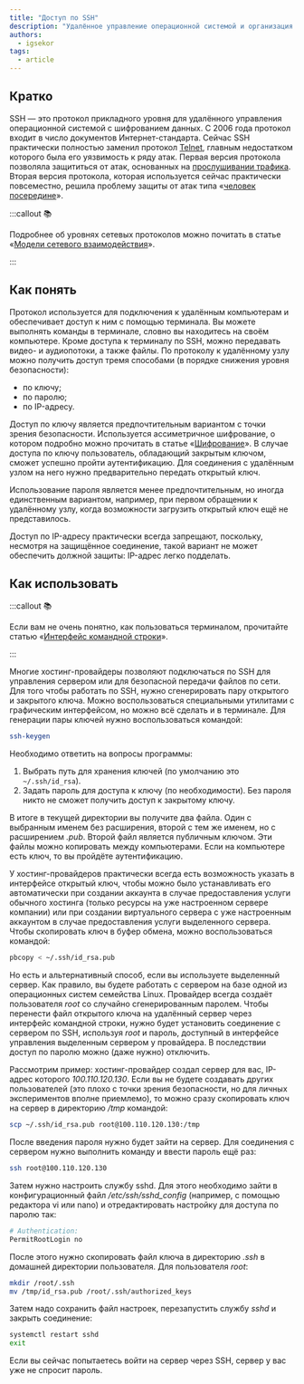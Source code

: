 ```yaml
---
title: "Доступ по SSH"
description: "Удалённое управление операционной системой и организация туннелей для передачи данных"
authors:
  - igsekor
tags:
  - article
---
```


## Кратко

SSH — это протокол прикладного уровня для удалённого управления операционной системой с шифрованием данных. С 2006 года протокол входит в число документов Интернет-стандарта. Сейчас SSH практически полностью заменил протокол [Telnet](https://ru.wikipedia.org/wiki/Telnet), главным недостатком которого была его уязвимость к ряду атак. Первая версия протокола позволяла защититься от атак, основанных на [прослушивании трафика](https://ru.wikipedia.org/wiki/Анализатор_трафика). Вторая версия протокола, которая используется сейчас практически повсеместно, решила проблему защиты от атак типа «[человек посередине](https://ru.wikipedia.org/wiki/Атака_посредника)».

:::callout 📚

Подробнее об уровнях сетевых протоколов можно почитать в статье «[Модели сетевого взаимодействия](/tools/network-models/)».

:::

## Как понять

Протокол используется для подключения к удалённым компьютерам и обеспечивает доступ к ним с помощью терминала. Вы можете выполнять команды в терминале, словно вы находитесь на своём компьютере. Кроме доступа к терминалу по SSH, можно передавать видео- и аудиопотоки, а также файлы. По протоколу к удалённому узлу можно получить доступ тремя способами (в порядке снижения уровня безопасности):

- по ключу;
- по паролю;
- по IP-адресу.

Доступ по ключу является предпочтительным вариантом с точки зрения безопасности. Используется ассиметричное шифрование, о котором подробно можно прочитать в статье «[Шифрование](/tools/encoding/)». В случае доступа по ключу пользователь, обладающий закрытым ключом, сможет успешно пройти аутентификацию. Для соединения с удалённым узлом на него нужно предварительно передать открытый ключ.

Использование пароля является менее предпочтительным, но иногда единственным вариантом, например, при первом обращении к удалённому узлу, когда возможности загрузить открытый ключ ещё не представилось.

Доступ по IP-адресу практически всегда запрещают, поскольку, несмотря на защищённое соединение, такой вариант не может обеспечить должной защиты: IP-адрес легко подделать.

## Как использовать

:::callout 📚

Если вам не очень понятно, как пользоваться терминалом, прочитайте статью «[Интерфейс командной строки](/tools/cli/)».

:::

Многие хостинг-провайдеры позволяют подключаться по SSH для управления сервером или для безопасной передачи файлов по сети. Для того чтобы работать по SSH, нужно сгенерировать пару открытого и закрытого ключа. Можно воспользоваться специальными утилитами с графическим интерфейсом, но можно всё сделать и в терминале. Для генерации пары ключей нужно воспользоваться командой:

```bash
ssh-keygen
```

Необходимо ответить на вопросы программы:

1. Выбрать путь для хранения ключей (по умолчанию это `~/.ssh/id_rsa`).
2. Задать пароль для доступа к ключу (по необходимости). Без пароля никто не сможет получить доступ к закрытому ключу.

В итоге в текущей директории вы получите два файла. Один с выбранным именем без расширения, второй с тем же именем, но с расширением _.pub_. Второй файл является публичным ключом. Эти файлы можно копировать между компьютерами. Если на компьютере есть ключ, то вы пройдёте аутентификацию.

У хостинг-провайдеров практически всегда есть возможность указать в интерфейсе открытый ключ, чтобы можно было устанавливать его автоматически при создании аккаунта в случае предоставления услуги обычного хостинга (только ресурсы на уже настроенном сервере компании) или при создании виртуального сервера с уже настроенным аккаунтом в случае предоставления услуги выделенного сервера. Чтобы скопировать ключ в буфер обмена, можно воспользоваться командой:

```bash
pbcopy < ~/.ssh/id_rsa.pub
```

Но есть и альтернативный способ, если вы используете выделенный сервер. Как правило, вы будете работать с сервером на базе одной из операционных систем семейства Linux. Провайдер всегда создаёт пользователя _root_ со случайно сгенерированным паролем. Чтобы перенести файл открытого ключа на удалённый сервер через интерфейс командной строки, нужно будет установить соединение с сервером по SSH, используя _root_ и пароль, доступный в интерфейсе управления выделенным сервером у провайдера. В последствии доступ по паролю можно (даже нужно) отключить.

Рассмотрим пример: хостинг-провайдер создал сервер для вас, IP-адрес которого _100.110.120.130_.
Если вы не будете создавать других пользователей (это плохо с точки зрения безопасности, но для личных экспериментов вполне приемлемо), то можно сразу скопировать ключ на сервер в директорию _/tmp_ командой:

```bash
scp ~/.ssh/id_rsa.pub root@100.110.120.130:/tmp
```

После введения пароля нужно будет зайти на сервер. Для соединения с сервером нужно выполнить команду и ввести пароль ещё раз:

```bash
ssh root@100.110.120.130
```

Затем нужно настроить службу sshd. Для этого необходимо зайти в конфигурационный файл _/etc/ssh/sshd_config_ (например, с помощью редактора vi или nano) и отредактировать настройку для доступа по паролю так:

```bash
# Authentication:
PermitRootLogin no
```

После этого нужно скопировать файл ключа в директорию _.ssh_ в домашней директории пользователя. Для пользователя _root_:

```bash
mkdir /root/.ssh
mv /tmp/id_rsa.pub /root/.ssh/authorized_keys
```

Затем надо сохранить файл настроек, перезапустить службу _sshd_ и закрыть соединение:

```bash
systemctl restart sshd
exit
```

Если вы сейчас попытаетесь войти на сервер через SSH, сервер у вас уже не спросит пароль.

